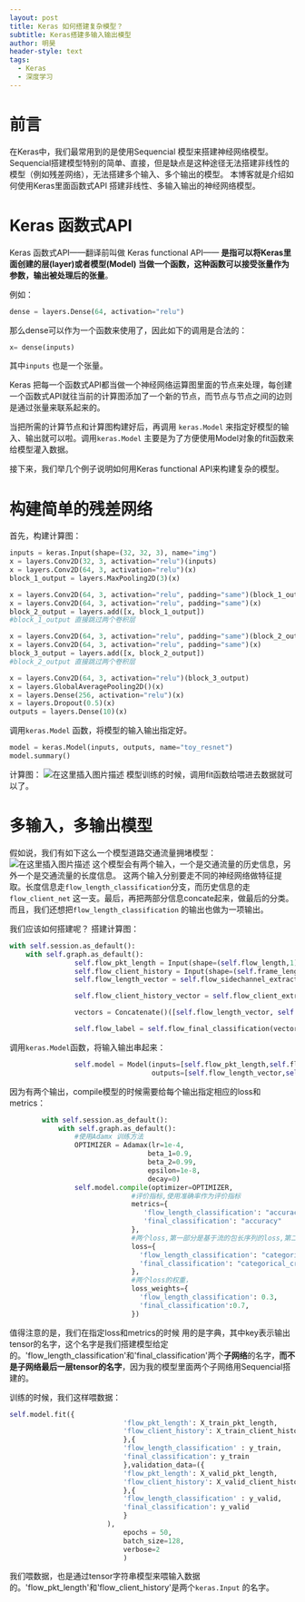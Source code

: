 ```yaml
---
layout: post
title: Keras 如何搭建复杂模型？
subtitle: Keras搭建多输入输出模型
author: 明昊
header-style: text
tags:
  - Keras
  - 深度学习
---
```


# 前言
在Keras中，我们最常用到的是使用Sequencial 模型来搭建神经网络模型。
Sequencial搭建模型特别的简单、直接，但是缺点是这种途径无法搭建非线性的模型（例如残差网络），无法搭建多个输入、多个输出的模型。
本博客就是介绍如何使用Keras里面函数式API 搭建非线性、多输入输出的神经网络模型。
# Keras 函数式API
Keras 函数式API——翻译前叫做 Keras functional API—— **是指可以将Keras里面创建的层(layer)或者模型(Model) 当做一个函数，这种函数可以接受张量作为参数，输出被处理后的张量**。

例如：

```python
dense = layers.Dense(64, activation="relu")
```
那么dense可以作为一个函数来使用了，因此如下的调用是合法的：

```python
x= dense(inputs)
```
其中`inputs` 也是一个张量。

Keras 把每一个函数式API都当做一个神经网络运算图里面的节点来处理，每创建一个函数式API就往当前的计算图添加了一个新的节点，而节点与节点之间的边则是通过张量来联系起来的。

当把所需的计算节点和计算图构建好后，再调用 `keras.Model` 来指定好模型的输入、输出就可以啦。调用`keras.Model` 主要是为了方便使用Model对象的fit函数来给模型灌入数据。

接下来，我们举几个例子说明如何用Keras functional API来构建复杂的模型。
# 构建简单的残差网络
首先，构建计算图：

```python
inputs = keras.Input(shape=(32, 32, 3), name="img")
x = layers.Conv2D(32, 3, activation="relu")(inputs)
x = layers.Conv2D(64, 3, activation="relu")(x)
block_1_output = layers.MaxPooling2D(3)(x)

x = layers.Conv2D(64, 3, activation="relu", padding="same")(block_1_output)
x = layers.Conv2D(64, 3, activation="relu", padding="same")(x)
block_2_output = layers.add([x, block_1_output]) 
#block_1_output 直接跳过两个卷积层

x = layers.Conv2D(64, 3, activation="relu", padding="same")(block_2_output)
x = layers.Conv2D(64, 3, activation="relu", padding="same")(x)
block_3_output = layers.add([x, block_2_output])
#block_2_output 直接跳过两个卷积层

x = layers.Conv2D(64, 3, activation="relu")(block_3_output)
x = layers.GlobalAveragePooling2D()(x)
x = layers.Dense(256, activation="relu")(x)
x = layers.Dropout(0.5)(x)
outputs = layers.Dense(10)(x)
```
调用`keras.Model` 函数，将模型的输入输出指定好。

```python
model = keras.Model(inputs, outputs, name="toy_resnet")
model.summary()
```
计算图：
![在这里插入图片描述](https://img-blog.csdnimg.cn/20201213111200677.png?x-oss-process=image/watermark,type_ZmFuZ3poZW5naGVpdGk,shadow_10,text_aHR0cHM6Ly9ibG9nLmNzZG4ubmV0L2ptaDE5OTY=,size_16,color_FFFFFF,t_70)
模型训练的时候，调用fit函数给喂进去数据就可以了。

# 多输入，多输出模型
假如说，我们有如下这么一个模型道路交通流量拥堵模型：
![在这里插入图片描述](https://img-blog.csdnimg.cn/20201213112014260.png?x-oss-process=image/watermark,type_ZmFuZ3poZW5naGVpdGk,shadow_10,text_aHR0cHM6Ly9ibG9nLmNzZG4ubmV0L2ptaDE5OTY=,size_16,color_FFFFFF,t_70)
这个模型会有两个输入，一个是交通流量的历史信息，另外一个是交通流量的长度信息。
这两个输入分别要走不同的神经网络做特征提取。长度信息走`flow_length_classification`分支，而历史信息的走`flow_client_net` 这一支。最后，再把两部分信息concate起来，做最后的分类。
而且，我们还想把`flow_length_classification` 的输出也做为一项输出。

我们应该如何搭建呢？
搭建计算图：
```python
with self.session.as_default():
    with self.graph.as_default():
                self.flow_pkt_length = Input(shape=(self.flow_length,1),name='flow_pkt_length')
                self.flow_client_history = Input(shape=(self.frame_length,self.nb_classes),name='flow_client_history')
                self.flow_length_vector = self.flow_sidechannel_extractor(self.flow_pkt_length)

                self.flow_client_history_vector = self.flow_client_extractor(self.flow_client_history)

                vectors = Concatenate()([self.flow_length_vector, self.flow_client_history_vector])

                self.flow_label = self.flow_final_classification(vectors)
```
调用`keras.Model`函数，将输入输出串起来：

```python
                self.model = Model(inputs=[self.flow_pkt_length,self.flow_client_history],
                                   outputs=[self.flow_length_vector,self.flow_label],name='FP-Net')
```
因为有两个输出，compile模型的时候需要给每个输出指定相应的loss和metrics：
```python
        with self.session.as_default():
            with self.graph.as_default():
                #使用Adamx 训练方法
                OPTIMIZER = Adamax(lr=1e-4,
                                  beta_1=0.9,
                                  beta_2=0.99,
                                  epsilon=1e-8,
                                  decay=0)
                self.model.compile(optimizer=OPTIMIZER,
                              #评价指标,使用准确率作为评价指标
                              metrics={
                                 'flow_length_classification': "accuracy",
                                 'final_classification': "accuracy"
                              },
                              #两个loss,第一部分是基于流的包长序列的loss,第二部分是基于包长序列和客户端历史信息的loss
                              loss={
                                'flow_length_classification': "categorical_crossentropy",
                                'final_classification': "categorical_crossentropy"
                              },
                              #两个loss的权重，
                              loss_weights={
                                'flow_length_classification': 0.3,
                                'final_classification':0.7,
                              })
```
值得注意的是，我们在指定loss和metrics的时候 用的是字典，其中key表示输出tensor的名字，这个名字是我们搭建模型给定的。'flow_length_classification'和'final_classification'两个**子网络**的名字，**而不是子网络最后一层tensor的名字**，因为我的模型里面两个子网络用Sequencial搭建的。


训练的时候，我们这样喂数据：

```python
self.model.fit({
                            'flow_pkt_length': X_train_pkt_length,
                            'flow_client_history': X_train_client_history
                            },{
                            'flow_length_classification' : y_train,
                            'final_classification': y_train
                            },validation_data=({
                            'flow_pkt_length': X_valid_pkt_length,
                            'flow_client_history': X_valid_client_history
                            },{
                            'flow_length_classification' : y_valid,
                            'final_classification': y_valid
                            }
                        ),
                            epochs = 50,
                            batch_size=128,
                            verbose=2
                            )
```
我们喂数据，也是通过tensor字符串模型来喂输入数据的。'flow_pkt_length'和'flow_client_history'是两个`keras.Input` 的名字。






